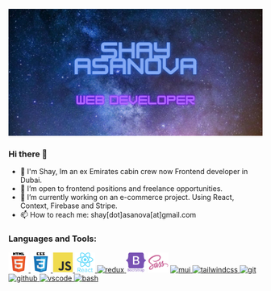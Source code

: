 ![](https://github.com/shay122990/shay122990/blob/master/Shay%20Asanova.png)
### Hi there 👋

- 🌚 I'm Shay, Im an ex Emirates cabin crew now Frontend developer in Dubai.
- 🔭 I’m open to frontend positions and freelance opportunities.
- 🌱 I’m currently working on an e-commerce project. Using React, Context, Firebase and Stripe.
- 📫 How to reach me: shay[dot]asanova[at]gmail.com


<h3 align="left">Languages and Tools:</h3>
<p align="left"> 
                  <a href="https://www.w3.org/html/" target="_blank"> <img src="https://raw.githubusercontent.com/devicons/devicon/master/icons/html5/html5-original-wordmark.svg" alt="html5" width="40" height="40"/> </a>
                  <a href="https://www.w3schools.com/css/" target="_blank"> <img src="https://raw.githubusercontent.com/devicons/devicon/master/icons/css3/css3-original-wordmark.svg" alt="css3" width="40" height="40"/> </a> 
                  <a href="https://developer.mozilla.org/en-US/docs/Web/JavaScript" target="_blank"> <img src="https://raw.githubusercontent.com/devicons/devicon/master/icons/javascript/javascript-original.svg" alt="javascript" width="40" height="40"/> </a> 
                  <a href="https://reactjs.org/" target="_blank"> <img src="https://raw.githubusercontent.com/devicons/devicon/master/icons/react/react-original-wordmark.svg" alt="react" width="40" height="40"/> </a>
                  <a href="https://redux.js.org/"><img src="https://cdn.jsdelivr.net/gh/devicons/devicon/icons/redux/redux-original.svg" alt="redux" width="40" height="40" />
                  </a>      
                  <a href="https://getbootstrap.com" target="_blank"><img src="https://raw.githubusercontent.com/devicons/devicon/master/icons/bootstrap/bootstrap-plain-wordmark.svg" alt="bootstrap" width="40" height="40"/></a>
                  <a href="https://sass-lang.com" target="_blank"><img src="https://raw.githubusercontent.com/devicons/devicon/master/icons/sass/sass-original.svg" alt="sass" width="40" height="40"/></a>
                  <a href="https://mui.com"><img src="https://cdn.jsdelivr.net/gh/devicons/devicon/icons/materialui/materialui-original.svg" alt="mui" width="40" height="40"/>
                  </a>
                  <a href="https://tailwindcss.com/"><img src="https://cdn.jsdelivr.net/gh/devicons/devicon/icons/tailwindcss/tailwindcss-original-wordmark.svg" alt="tailwindcss" width="40" height="40"/>
                  </a>
                  <a href="https://git-scm.com/" target="_blank"> <img src="https://www.vectorlogo.zone/logos/git-scm/git-scm-icon.svg" alt="git" width="40" height="40"/> </a> 
                  <a href="https://github.com/shay122990">
                  <img src="https://cdn.jsdelivr.net/gh/devicons/devicon/icons/github/github-original-wordmark.svg" alt="github" width="40" height="40"/>
                  </a>
                  <a href="https://code.visualstudio.com"><img src="https://cdn.jsdelivr.net/gh/devicons/devicon/icons/vscode/vscode-original.svg" alt="vscode" width="40" height="40"/>
                  </a>
                  <a href="https://www.gnu.org/software/bash/"><img src="https://cdn.jsdelivr.net/gh/devicons/devicon/icons/bash/bash-original.svg" alt="bash" width="40" height="40"/>
  </a>  
                  </p>
